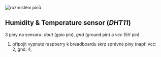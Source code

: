 ![rozmístění pinů](https://www.theengineeringprojects.com/wp-content/uploads/2018/07/introduction-to-raspberry-pi-3-b-plus-2.png)
## Humidity & Temperature sensor (_DHT11_)
3 piny na sensoru: _dout_ (gpio pin), _gnd_ (ground pin) a _vcc_ (5V pin)

1. připojit vypnuté raspberry k breadboardu skrz správné piny (např. vcc: 2, gnd: 4, 
